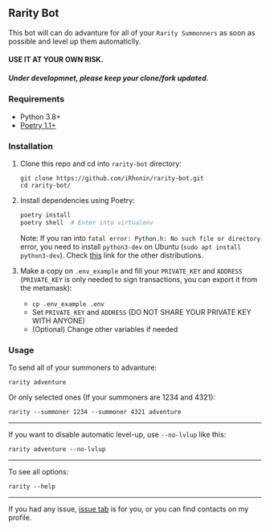 ## Rarity Bot

This bot will can do advanture for all of your `Rarity Summonners` as soon as possible and level up them automaticlly.

#### USE IT AT YOUR OWN RISK.

##### Under developmnet, please keep your clone/fork updated.

### Requirements

- Python 3.8+
- [Poetry 1.1+](https://python-poetry.org/docs/#installation)

### Installation

1. Clone this repo and cd into `rarity-bot` directory:

   ```
   git clone https://github.com/iRhonin/rarity-bot.git
   cd rarity-bot/
   ```

2. Install dependencies using Poetry:

   ```bash
   poetry install
   poetry shell  # Enter into virtualenv
   ```

   Note: If you ran into `fatal error: Python.h: No such file or directory` error, you need to install `python3-dev` on Ubuntu (`sudo apt install python3-dev`). Check [this](https://stackoverflow.com/a/21530768/9624798) link for the other distributions.

3. Make a copy on `.env_example` and fill your `PRIVATE_KEY` and `ADDRESS` (`PRIVATE_KEY` is only needed to sign transactions, you can export it from the metamask):

   - `cp .env_example .env`
   - Set `PRIVATE_KEY` and `ADDRESS` (DO NOT SHARE YOUR PRIVATE KEY WITH ANYONE)
   - (Optional) Change other variables if needed

### Usage

To send all of your summoners to advanture:

`rarity adventure`

Or only selected ones (If your summoners are 1234 and 4321):

`rarity --summoner 1234 --summoner 4321 adventure`

---

If you want to disable automatic level-up, use `--no-lvlup` like this:

`rarity adventure --no-lvlup`

---

To see all options:

`rarity --help`

---

If you had any issue, [issue tab](https://github.com/iRhonin/rarity-bot/issues) is for you, or you can find contacts on my profile.

